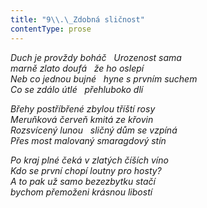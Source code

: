 ```yaml
---
title: "9\\.\_Zdobná sličnost"
contentType: prose
---
```


_Duch je provždy boháč   Urozenost sama  
marně zlato doufá   že ho oslepí  
Neb co jednou bujné   hyne s prvním suchem  
Co se zdálo útlé   přehluboko dlí_

  

_Břehy postříbřené zbylou tříští rosy  
Meruňková červeň kmitá ze křovin  
Rozsvícený lunou   sličný dům se vzpíná  
Přes most malovaný smaragdový stín_

  

_Po kraj plné čeká v zlatých číších víno  
Kdo se první chopí loutny pro hosty?  
A to pak už samo bezezbytku stačí  
bychom přemoženi krásnou libostí_
